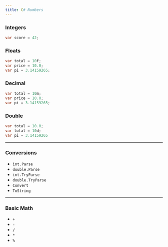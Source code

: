 ```yaml
---
title: C# Numbers
---
```


### Integers

```csharp
var score = 42;
```

### Floats

```csharp
var total = 10f;
var price = 10.0;
var pi = 3.14159265;
```

### Decimal

```csharp
var total = 10m;
var price = 10.0;
var pi = 3.14159265;
```

### Double

```csharp
var total = 10.0;
var total = 10d;
var pi = 3.14159265
```

---

### Conversions

- `int.Parse`
- `double.Parse`
- `int.TryParse`
- `double.TryParse`
- `Convert`
- `ToString`

---

### Basic Math

- `+`
- `-`
- `/`
- `*`
- `%`
